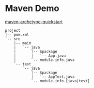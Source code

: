 # Maven Demo

[maven-archetype-quickstart](https://maven.apache.org/archetypes/maven-archetype-quickstart)

```text
project
|-- pom.xml
`-- src
    |-- main
    |   `-- java
    |       |-- $package
    |       |   `-- App.java
    |       `-- module-info.java
    `-- test
        `-- java
            |-- $package
            |   `-- AppTest.java
            `-- module-info.[java|test]
```
